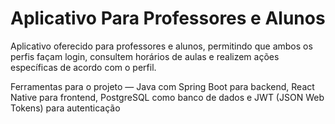 # Aplicativo Para Professores e Alunos
 Aplicativo oferecido para professores e alunos, permitindo que ambos os perfis façam login, consultem horários de aulas e realizem ações específicas de acordo com o perfil.  

Ferramentas para o projeto — Java com Spring Boot para backend, React Native para frontend, PostgreSQL como banco de dados e JWT (JSON Web Tokens) para autenticação
